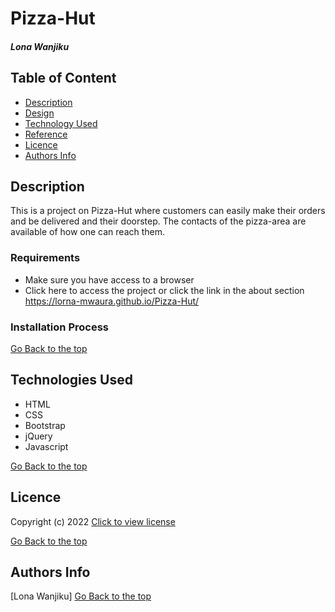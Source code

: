 # Pizza-Hut
##### Lona Wanjiku
## Table of Content
+ [Description](#Description)
+ [Design](#Design)
+ [Technology Used](#technologies-used)
+ [Reference](#reference)
+ [Licence](#licence)
+ [Authors Info](#author-Info)

## Description
<p>This is a project on Pizza-Hut where customers can easily make their orders and be delivered and their doorstep. The contacts of the pizza-area are available of how one can reach them.</p>

### Requirements
* Make sure you have access to a browser
* Click here to access the project or click the link in the about section 
https://lorna-mwaura.github.io/Pizza-Hut/
### Installation Process
[Go Back to the top](#Pizza-Hut)
## Technologies Used
* HTML 
* CSS
* Bootstrap
* jQuery
* Javascript

[Go Back to the top](#Pizza-Hut)

## Licence
 Copyright (c) 2022 [Click to view license](LICENSE)

[Go Back to the top](#Pizza-Hut)

## Authors Info
[Lona Wanjiku]
[Go Back to the top](#Pizza-Hut)

